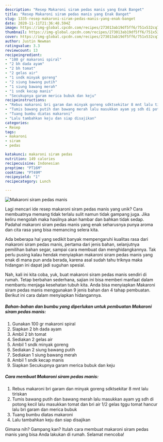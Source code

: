 ```yaml
---
description: "Resep Makaroni siram pedas manis yang Enak Banget"
title: "Resep Makaroni siram pedas manis yang Enak Banget"
slug: 1335-resep-makaroni-siram-pedas-manis-yang-enak-banget
date: 2020-11-11T21:36:48.594Z
image: https://img-global.cpcdn.com/recipes/273013ab19df5ff6/751x532cq70/makaroni-siram-pedas-manis-foto-resep-utama.jpg
thumbnail: https://img-global.cpcdn.com/recipes/273013ab19df5ff6/751x532cq70/makaroni-siram-pedas-manis-foto-resep-utama.jpg
cover: https://img-global.cpcdn.com/recipes/273013ab19df5ff6/751x532cq70/makaroni-siram-pedas-manis-foto-resep-utama.jpg
author: Justin Newman
ratingvalue: 3.3
reviewcount: 13
recipeingredient:
- "100 gr makaroni spiral"
- "2 bh dada ayam"
- "2 bh tomat"
- "2 gelas air"
- "1 sndk minyak goreng"
- "2 siung bawang putih"
- "1 siung bawang merah"
- "1 sndk kecap manis"
- "Secukupnya garam merica bubuk dan keju"
recipeinstructions:
- "Rebus makaroni bri garam dan minyak goreng sdktsekitar 8 mnt lalu tiriskan"
- "Tumis bawang putih dan bawang merah lalu masukkan ayam yg sdh di potong kecil lalu masukkan tomat dan bri air 1/2 gelas tggu tomat hancur lalu bri garam dan merica bubuk"
- "Tuang bumbu diatas makaroni"
- "Lalu tambahkan keju dan siap disajikan"
categories:
- Resep
tags:
- makaroni
- siram
- pedas

katakunci: makaroni siram pedas 
nutrition: 149 calories
recipecuisine: Indonesian
preptime: "PT16M"
cooktime: "PT49M"
recipeyield: "1"
recipecategory: Lunch

---
```



![Makaroni siram pedas manis](https://img-global.cpcdn.com/recipes/273013ab19df5ff6/751x532cq70/makaroni-siram-pedas-manis-foto-resep-utama.jpg)

Lagi mencari ide resep makaroni siram pedas manis yang unik? Cara membuatnya memang tidak terlalu sulit namun tidak gampang juga. Jika keliru mengolah maka hasilnya akan hambar dan bahkan tidak sedap. Padahal makaroni siram pedas manis yang enak seharusnya punya aroma dan cita rasa yang bisa memancing selera kita.

Ada beberapa hal yang sedikit banyak mempengaruhi kualitas rasa dari makaroni siram pedas manis, pertama dari jenis bahan, selanjutnya pemilihan bahan segar, sampai cara membuat dan menghidangkannya. Tak perlu pusing kalau hendak menyiapkan makaroni siram pedas manis yang enak di mana pun anda berada, karena asal sudah tahu triknya maka hidangan ini dapat jadi suguhan spesial.




Nah, kali ini kita coba, yuk, buat makaroni siram pedas manis sendiri di rumah. Tetap berbahan sederhana, sajian ini bisa memberi manfaat dalam membantu menjaga kesehatan tubuh kita. Anda bisa menyiapkan Makaroni siram pedas manis menggunakan 9 jenis bahan dan 4 tahap pembuatan. Berikut ini cara dalam menyiapkan hidangannya.

<!--inarticleads1-->

##### Bahan-bahan dan bumbu yang diperlukan untuk pembuatan Makaroni siram pedas manis:

1. Gunakan 100 gr makaroni spiral
1. Siapkan 2 bh dada ayam
1. Ambil 2 bh tomat
1. Sediakan 2 gelas air
1. Ambil 1 sndk minyak goreng
1. Sediakan 2 siung bawang putih
1. Sediakan 1 siung bawang merah
1. Ambil 1 sndk kecap manis
1. Siapkan Secukupnya garam merica bubuk dan keju




<!--inarticleads2-->

##### Cara membuat Makaroni siram pedas manis:

1. Rebus makaroni bri garam dan minyak goreng sdktsekitar 8 mnt lalu tiriskan
1. Tumis bawang putih dan bawang merah lalu masukkan ayam yg sdh di potong kecil lalu masukkan tomat dan bri air 1/2 gelas tggu tomat hancur lalu bri garam dan merica bubuk
1. Tuang bumbu diatas makaroni
1. Lalu tambahkan keju dan siap disajikan




Gimana nih? Gampang kan? Itulah cara membuat makaroni siram pedas manis yang bisa Anda lakukan di rumah. Selamat mencoba!
